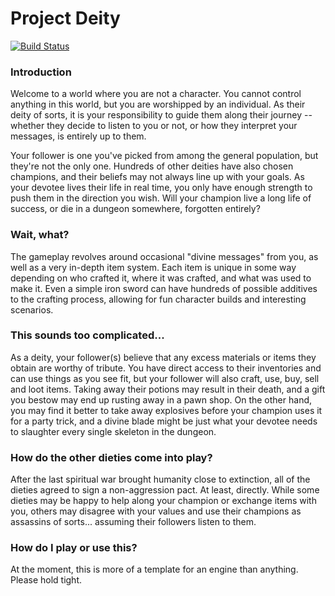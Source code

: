 # Project Deity

[![Build Status](https://travis-ci.org/Frostflake/project-deity.svg?branch=master)](https://travis-ci.org/Frostflake/project-deity)

### Introduction
Welcome to a world where you are not a character. You cannot control anything in this world, but you are worshipped by an individual. As their deity of sorts, it is your responsibility to guide them along their journey -- whether they decide to listen to you or not, or how they interpret your messages, is entirely up to them.

Your follower is one you've picked from among the general population, but they're not the only one. Hundreds of other deities have also chosen champions, and their beliefs may not always line up with your goals. As your devotee lives their life in real time, you only have enough strength to push them in the direction you wish. Will your champion live a long life of success, or die in a dungeon somewhere, forgotten entirely?

### Wait, what?
The gameplay revolves around occasional "divine messages" from you, as well as a very in-depth item system. Each item is unique in some way depending on who crafted it, where it was crafted, and what was used to make it. Even a simple iron sword can have hundreds of possible additives to the crafting process, allowing for fun character builds and interesting scenarios.

### This sounds too complicated...
As a deity, your follower(s) believe that any excess materials or items they obtain are worthy of tribute. You have direct access to their inventories and can use things as you see fit, but your follower will also craft, use, buy, sell and loot items. Taking away their potions may result in their death, and a gift you bestow may end up rusting away in a pawn shop. On the other hand, you may find it better to take away explosives before your champion uses it for a party trick, and a divine blade might be just what your devotee needs to slaughter every single skeleton in the dungeon.

### How do the other dieties come into play?
After the last spiritual war brought humanity close to extinction, all of the dieties agreed to sign a non-aggression pact. At least, directly.
While some dieties may be happy to help along your champion or exchange items with you, others may disagree with your values and use their champions as assassins of sorts... assuming their followers listen to them.

### How do I play or use this?
At the moment, this is more of a template for an engine than anything. Please hold tight.
